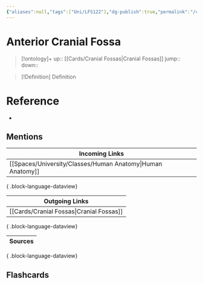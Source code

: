 ```yaml
---
{"aliases":null,"tags":["Uni/LFS122"],"dg-publish":true,"permalink":"/cards/anterior-cranial-fossa/","dgPassFrontmatter":true}
---
```


# Anterior Cranial Fossa

> [!ontology]+
> up:: [[Cards/Cranial Fossas\|Cranial Fossas]]
> jump:: 
> down:: 

> [!Definition] Definition

# Reference

- 

## Mentions

| Incoming Links                                                |
| ------------------------------------------------------------- |
| [[Spaces/University/Classes/Human Anatomy\|Human Anatomy]] |

{ .block-language-dataview}

| Outgoing Links                              |
| ------------------------------------------- |
| [[Cards/Cranial Fossas\|Cranial Fossas]] |

{ .block-language-dataview}

| Sources |
| ------- |

{ .block-language-dataview}

## Flashcards